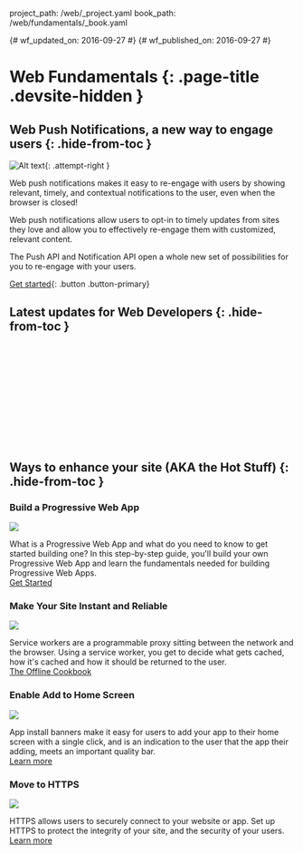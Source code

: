 project_path: /web/_project.yaml
book_path: /web/fundamentals/_book.yaml

{# wf_updated_on: 2016-09-27 #}
{# wf_published_on: 2016-09-27 #}

<style>
nav.devsite-page-nav, .devsite-rating-container {display:none;}
</style>

# Web Fundamentals {: .page-title .devsite-hidden }

## Web Push Notifications, a new way to engage users {: .hide-from-toc  }

![Alt text](/web/images/common/push-notification-16x9.png){: .attempt-right }

Web push notifications makes it easy to re-engage with users by
showing relevant, timely, and contextual notifications to the user, 
even when the browser is closed!

Web push notifications allow users to opt-in to timely updates from
sites they love and allow you to effectively re-engage them with
customized, relevant content.

The Push API and Notification API open a whole new set of
possibilities for you to re-engage with your users.

[Get started](engage-and-retain/push-notifications/){: .button .button-primary}

## Latest updates for Web Developers {: .hide-from-toc }

<div class="video-wrapper">
  <iframe class="devsite-embedded-youtube-video" data-video-id="YEbtvKPvTYE"
          data-autohide="1" data-showinfo="0" frameborder="0" allowfullscreen>
  </iframe>
</div>

<div class="feed hfeed" data-limit="2">
  <a href="https://developers.google.com/web/updates/rss.xml"></a>
  <article class="hentry">
    <a class="link"><header></header></a>
    <article class="entry-content" data-truncate="50w"></article>
    <div>
      <a class="link"><time class="updated published"></time></a>
    </div>
  </article>
</div>

<div class="clearfix"></div>

## Ways to enhance your site (AKA the Hot Stuff) {: .hide-from-toc }

<div class="attempt-left">
  <h3 class="hide-from-toc">Build a Progressive Web App</h3>
  <img src="/web/fundamentals/images/ic_important_devices_black_48dp.png" class="devsite-landing-row-item-image">
  <p>
    What is a Progressive Web App and what do you need to know to get
    started building one? In this step-by-step guide, you'll build your
    own Progressive Web App and learn the fundamentals needed for building
    Progressive Web Apps.<br>
    <a href="/web/fundamentals/getting-started/codelabs/your-first-pwapp/">Get Started</a>
  </p>
</div>
<div class="attempt-right">
  <h3 class="hide-from-toc">Make Your Site Instant and Reliable</h3>
  <img src="/web/fundamentals/images/ic_thumb_up_black_48dp.png" class="devsite-landing-row-item-image">
  <p>
    Service workers are a programmable proxy sitting between the network
    and the browser. Using a service worker, you get to decide what gets
    cached, how it's cached and how it should be returned to the user.<br>
    <a href="/web/fundamentals/instant-and-offline/offline-cookbook/">The Offline Cookbook</a>
  </p>
</div>
<div class="clearfix"></div>
<div class="attempt-left">
  <h3 class="hide-from-toc">Enable Add to Home Screen</h3>
  <img src="/web/fundamentals/images/ic_home_black_48dp.png" class="devsite-landing-row-item-image">
  <p>
    App install banners make it easy for users to add your app to their
    home screen with a single click, and is an indication to the user that
    the app their adding, meets an important quality bar.<br>
    <a href="/web/fundamentals/engage-and-retain/app-install-banners/">Learn more</a>
  </p>
</div>
<div class="attempt-right">
  <h3 class="hide-from-toc">Move to HTTPS</h3>
  <img src="/web/fundamentals/images/ic_https_black_48dp.png" class="devsite-landing-row-item-image">
  <p>
    HTTPS allows users to securely connect to your website or app. Set up
    HTTPS to protect the integrity of your site, and the security of your
    users.<br>
    <a href="/web/fundamentals/security/encrypt-in-transit/why-https">Learn more</a>
  </p>
</div>
